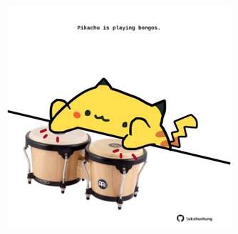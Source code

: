<!-- built at 05/12/2024, 17:00:44 UTC -->
<p align="center">
  <img width="500" height="500" src="./ReadmeImage.svg">
</p>
